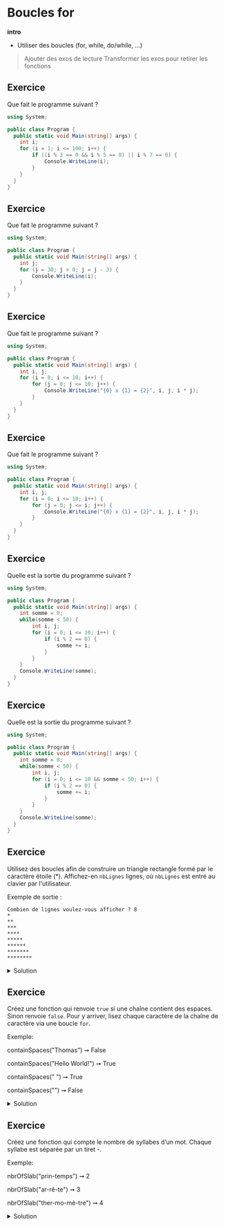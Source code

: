 # Boucles for

**intro**

- Utiliser des boucles (for, while, do/while, ...)

> Ajouter des exos de lecture
> Transformer les exos pour retirer les fonctions


## Exercice

Que fait le programme suivant ?

```csharp
using System;

public class Program {
  public static void Main(string[] args) {
    int i;
    for (i = 1; i <= 100; i++) {
		if ((i % 3 == 0 && i % 5 == 0) || i % 7 == 0) {
			Console.WriteLine(i);
		}
	}
  }
}
```

## Exercice

Que fait le programme suivant ?

```csharp
using System;

public class Program {
  public static void Main(string[] args) {
    int j;
    for (j = 30; j > 0; j = j - 3) {
		Console.WriteLine(i);
	}
  }
}
```

## Exercice

Que fait le programme suivant ?

```csharp
using System;

public class Program {
  public static void Main(string[] args) {
    int i, j;
    for (i = 0; i <= 10; i++) {
        for (j = 0; j <= 10; j++) {
    		Console.WriteLine("{0} x {1} = {2}", i, j, i * j);
        }
	}
  }
}
```

## Exercice

Que fait le programme suivant ?

```csharp
using System;

public class Program {
  public static void Main(string[] args) {
    int i, j;
    for (i = 0; i <= 10; i++) {
        for (j = 0; j <= i; j++) {
    		Console.WriteLine("{0} x {1} = {2}", i, j, i * j);
        }
	}
  }
}
```

## Exercice

Quelle est la sortie du programme suivant ?

```csharp
using System;

public class Program {
  public static void Main(string[] args) {
    int somme = 0;
    while(somme < 50) {
        int i, j;
        for (i = 0; i <= 10; i++) {
			if (i % 2 == 0) {
				somme += i;
			}
        }
    }
    Console.WriteLine(somme);
  }
}
```

## Exercice

Quelle est la sortie du programme suivant ?

```csharp
using System;

public class Program {
  public static void Main(string[] args) {
    int somme = 0;
    while(somme < 50) {
        int i, j;
        for (i = 0; i <= 10 && somme < 50; i++) {
			if (i % 2 == 0) {
				somme += i;
			}
        }
    }
    Console.WriteLine(somme);
  }
}
```

## Exercice

Utilisez des boucles afin de construire un triangle rectangle formé par le caractère étoile (\*). 
Affichez-en ```nbLignes``` lignes, où ```nbLignes``` est entré au clavier par l'utilisateur. 

Exemple de sortie :
```
Combien de lignes voulez-vous afficher ? 8
*
**
***
****
*****
******
*******
********
```

<details>
	<summary>Solution</summary>

```csharp
using System;
					
public class Program
{
	public static void Main()
	{
		int nbLignes;
		
		Console.Write("Combien de lignes voulez-vous afficher ? ");
		nbLignes = int.Parse(Console.ReadLine());
		
		for(int i = 1; i <= nbLignes; i++) {
			for(int j = 1; j <= i; j++) {
				Console.Write("*");
			}
			Console.WriteLine();
		}
	}
}
```
</details>

## Exercice

Créez une fonction qui renvoie ```true``` si une chaîne contient des espaces. Sinon renvoie ```false```. Pour y arriver, lisez chaque caractère de la chaîne de caractère via une boucle ```for```.  


Exemple:

containSpaces("Thomas") ➞ False

containSpaces("Hello World!") ➞ True

containSpaces(" ") ➞ True

containSpaces("") ➞ False

<details>
	<summary>Solution</summary>

```csharp

```
</details>

## Exercice

Créez une fonction qui compte le nombre de syllabes d’un mot. Chaque syllabe est séparée par un tiret -.

Exemple:

nbrOfSlab("prin-temps") ➞ 2

nbrOfSlab("ar-rê-te") ➞ 3

nbrOfSlab("ther-mo-mè-tre") ➞ 4

<details>
	<summary>Solution</summary>

```csharp

```
</details>